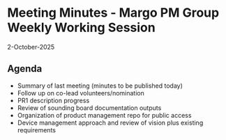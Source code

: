 # Meeting Minutes - Margo PM Group Weekly Working Session
2-October-2025

## Agenda
- Summary of last meeting (minutes to be published today)
- Follow up on co-lead volunteers/nomination
- PR1 description progress
- Review of sounding board documentation outputs
- Organization of product management repo for public access
- Device management approach and review of vision plus existing requirements
